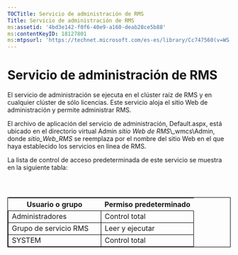 ```yaml
---
TOCTitle: Servicio de administración de RMS
Title: Servicio de administración de RMS
ms:assetid: '4bd3e142-f0f6-40e9-a160-deab28ce5b88'
ms:contentKeyID: 18127801
ms:mtpsurl: 'https://technet.microsoft.com/es-es/library/Cc747560(v=WS.10)'
---
```


Servicio de administración de RMS
=================================

El servicio de administración se ejecuta en el clúster raíz de RMS y en cualquier clúster de sólo licencias. Este servicio aloja el sitio Web de administración y permite administrar RMS.

El archivo de aplicación del servicio de administración, Default.aspx, está ubicado en el directorio virtual Admin *sitio Web de RMS*\\\_wmcs\\Admin, donde *sitio\_Web\_RMS* se reemplaza por el nombre del sitio Web en el que haya establecido los servicios en línea de RMS.

La lista de control de acceso predeterminada de este servicio se muestra en la siguiente tabla:

###  

 
<table style="border:1px solid black;">
<colgroup>
<col width="50%" />
<col width="50%" />
</colgroup>
<thead>
<tr class="header">
<th>Usuario o grupo</th>
<th>Permiso predeterminado</th>
</tr>
</thead>
<tbody>
<tr class="odd">
<td style="border:1px solid black;">Administradores</td>
<td style="border:1px solid black;">Control total</td>
</tr>
<tr class="even">
<td style="border:1px solid black;">Grupo de servicio RMS</td>
<td style="border:1px solid black;">Leer y ejecutar</td>
</tr>
<tr class="odd">
<td style="border:1px solid black;">SYSTEM</td>
<td style="border:1px solid black;">Control total</td>
</tr>
</tbody>
</table>
